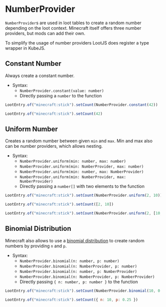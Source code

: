 # NumberProvider

`NumberProvider`s are used in loot tables to create a random number depending on the loot context. Minecraft itself offers three number providers, but mods can add their own.

To simplify the usage of number providers LootJS does register a type wrapper in KubeJS. 

## Constant Number

Always create a constant number.

-   Syntax:
    -   `NumberProvider.constant(value: number)`
    -   Directly passing a `number` to the function

```js
LootEntry.of("minecraft:stick").setCount(NumberProvider.constant(42))

LootEntry.of("minecraft:stick").setCount(42)
```

## Uniform Number

Creates a random number between given `min` and `max`. Min and max also can be number providers, which allows nesting.

-   Syntax:
    -   `NumberProvider.uniform(min: number, max: number)`
    -   `NumberProvider.uniform(min: NumberProvider, max: number)`
    -   `NumberProvider.uniform(min: number, max: NumberProvider)`
    -   `NumberProvider.uniform(min: NumberProvider, max: NumberProvider)`
    -   Directly passing a `number[]` with two elements to the function

```js
LootEntry.of("minecraft:stick").setCount(NumberProvider.uniform(2, 10))

LootEntry.of("minecraft:stick").setCount([2, 10])

LootEntry.of("minecraft:stick").setCount(NumberProvider.uniform(2, [10, 15]) // With nesting
```

## Binomial Distribution

Minecraft also allows to use a [binomial distribution](https://en.wikipedia.org/wiki/Binomial_distribution) to create random numbers by providing `n` and `p`.

-   Syntax:
    -   `NumberProvider.binomial(n: number, p: number)`
    -   `NumberProvider.binomial(n: NumberProvider, p: number)`
    -   `NumberProvider.binomial(n: number, p: NumberProvider)`
    -   `NumberProvider.binomial(n: NumberProvider, p: NumberProvider)`
    -   Directly passing `{ n: number, p: number }` to the function

```js
LootEntry.of("minecraft:stick").setCount(NumberProvider.binomial(10, 0.25))

LootEntry.of("minecraft:stick").setCount({ n: 10, p: 0.25 })
```
